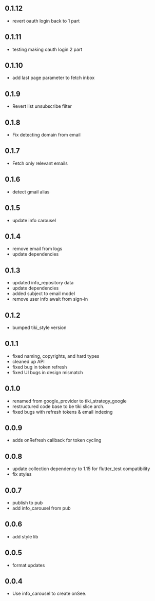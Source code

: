 ## 0.1.12

* revert oauth login back to 1 part

## 0.1.11

* testing making oauth login 2 part

## 0.1.10

* add last page parameter to fetch inbox

## 0.1.9

* Revert list unsubscribe filter

## 0.1.8

* Fix detecting domain from email

## 0.1.7

* Fetch only relevant emails

## 0.1.6

* detect gmail alias

## 0.1.5

* update info carousel

## 0.1.4

* remove email from logs
* update dependencies

## 0.1.3

* updated info_repository data
* update dependencies
* added subject to email model
* remove user info await from sign-in

## 0.1.2

* bumped tiki_style version

## 0.1.1

* fixed naming, copyrights, and hard types
* cleaned up API
* fixed bug in token refresh
* fixed UI bugs in design mismatch 

## 0.1.0

* renamed from google_provider to tiki_strategy_google
* restructured code base to be tiki slice arch.
* fixed bugs with refresh tokens & email indexing

## 0.0.9

* adds onRefresh callback for token cycling

## 0.0.8

* update collection dependency to 1.15 for flutter_test compatibility
* fix styles

## 0.0.7

* publish to pub
* add info_carousel from pub

## 0.0.6

* add style lib

## 0.0.5

* format updates

## 0.0.4

* Use info_carousel to create onSee.
